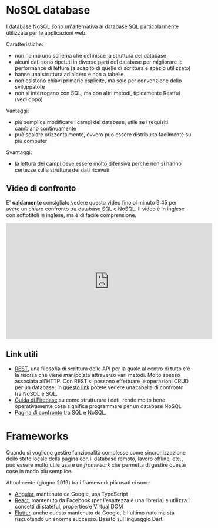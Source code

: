 <style>
.centered {
	text-align: center;
}
</style>

# NoSQL database

I database NoSQL sono un'alternativa ai database SQL particolarmente utilizzata per le applicazioni web.

Caratteristiche:
- non hanno uno schema che definisce la struttura del database
- alcuni dati sono ripetuti in diverse parti del database per migliorare le performance di lettura (a scapito di quelle di scrittura e spazio utilizzato)
- hanno una struttura ad albero e non a tabelle
- non esistono chiavi primarie esplicite, ma solo per convenzione dello sviluppatore
- non si interrogano con SQL, ma con altri metodi, tipicamente Restful (vedi dopo)

Vantaggi:
- più semplice modificare i campi dei database, utile se i requisiti cambiano continuamente
- può scalare orizzontalmente, ovvero può essere distribuito facilmente su più computer

Svantaggi:
- la lettura dei campi deve essere molto difensiva perché non si hanno certezze sulla struttura dei dati ricevuti

## Video di confronto
E' **caldamente** consigliato vedere questo video fino al minuto 9:45 per avere un chiaro confronto tra database SQL e NoSQL. Il video è in inglese con sottotitoli in inglese, ma è di facile comprensione.

<p class="centered">
<iframe width="560" height="315" src="https://www.youtube.com/embed/v_hR4K4auoQ" frameborder="0" allow="accelerometer; autoplay; encrypted-media; gyroscope; picture-in-picture" allowfullscreen></iframe>
</p>

## Link utili
- [REST](https://it.wikipedia.org/wiki/Representational_State_Transfer), una filosofia di scrittura delle API per la quale al centro di tutto c'è la risorsa che viene manipolata attraverso vari metodi. Molto spesso associata all'HTTP. Con REST si possono effettuare le operazioni CRUD per un database, in [questo link](https://en.wikipedia.org/wiki/Create,_read,_update_and_delete) potete vedere una tabella di confronto tra NoSQL e SQL.
- [Guida di Firebase](https://firebase.google.com/docs/database/rest/structure-data) su come strutturare i dati, rende molto bene operativamente cosa significa programmare per un database NoSQL
- [Pagina di confronto](https://www.sitepoint.com/sql-vs-nosql-differences/) tra SQL e NoSQL.

# Frameworks
Quando si vogliono gestire funzionalità complesse come sincronizzazione dello stato locale della pagina con il database remoto, lavoro offline, etc., può essere molto utile usare un _framework_ che permetta di gestire queste cose in modo più semplice.

Attualmente (giugno 2019) tra i framework più usati ci sono:
- [Angular](https://angular.io/), mantenuto da Google, usa TypeScript
- [React](https://en.wikipedia.org/wiki/React_(JavaScript_library)), mantenuto da Facebook (per l'esattezza è una libreria) e utilizza i concetti di stateful, properties e Virtual DOM
- [Flutter](https://flutter.dev/), anche questo mantenuto da Google, è l'ultimo nato ma sta riscuotendo un enorme successo. Basato sul linguaggio Dart.
